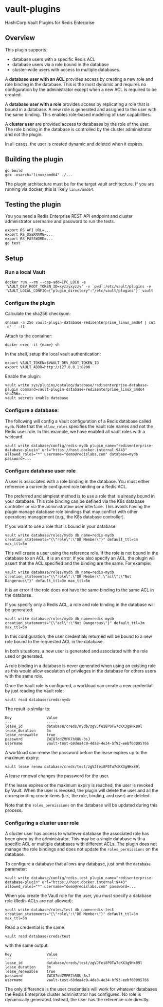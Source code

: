 # vault-plugins
HashiCorp Vault Plugins for Redis Enterprise

## Overview

This plugin supports:

 * database users with a specific Redis ACL
 * database users via a role bound in the database
 * cluster-wide users with access to multiple databases.

A **database user with an ACL** provides access by creating a new role
and role binding in the database. This is the most dynamic and requires no
configuration by the administrator except when a new ACL is required to be
created.

A **database user with a role** provides access by replicating a role
that is bound in a database. A new role is generated and assigned to the
user with the same binding. This enables role-based modeling of user
capabilities.

A **cluster user** are provided access to databases by the role
of the user. The role binding in the database is controlled by the
cluster administrator and not the plugin.

In all cases, the user is created dynamic and deleted when it expires.

## Building the plugin

```
go build
gox -osarch="linux/amd64" ./...
```

The plugin architecture must be for the target vault architecture. If you are
running via docker, this is likely `linux/amd64`.

## Testing the plugin

You you need a Redis Enterprise REST API endpoint and cluster administrator
username and password to run the tests.

```
export RS_API_URL=...
export RS_USERNAME=...
export RS_PASSWORD=...
go test
```

## Setup

### Run a local Vault

```
docker run --rm --cap-add=IPC_LOCK -e 'VAULT_DEV_ROOT_TOKEN_ID=xyzzyxyzzy' -v `pwd`:/etc/vault/plugins -e 'VAULT_LOCAL_CONFIG={"plugin_directory":"/etc/vault/plugins"}' vault
```

### Configure the plugin

Calculate the sha256 checksum:

```
shasum -a 256 vault-plugin-database-redisenterprise_linux_amd64 | cut -d' ' -f1
```

Attach to the container:

```
docker exec -it {name} sh
```

In the shell, setup the local vault authentication:

```
export VAULT_TOKEN=$VAULT_DEV_ROOT_TOKEN_ID
export VAULT_ADDR=http://127.0.0.1:8200
```

Enable the plugin:

```
vault write sys/plugins/catalog/database/redisenterprise-database-plugin command=vault-plugin-database-redisenterprise_linux_amd64 sha256=...
vault secrets enable database
```

### Configure a database:

The following will config a Vault configuration of a Redis database called `mydb`. Note
that the `allow_roles` specifies the Vault role names and not the Redis user role. In
this example, we have enabled all vault roles with a wildcard.

```
vault write database/config/redis-mydb plugin_name="redisenterprise-database-plugin" url="https://host.docker.internal:9443" allowed_roles="*" username="demo@redislabs.com" database=mydb password=...
```


### Configure database user role

A user is associated with a role binding in the database. You must either
reference a currently configured role binding or a Redis ACL.

The preferred and simplest method is to use a role that is already bound
in your database. This role binding can be defined via the K8s database
controller or via the administrative user interface. This avoids having
the plugin manage database role bindings that may conflict with other
operations management (e.g., the K8s database controller).

If you want to use a role that is bound in your database:

```
vault write database/roles/mydb db_name=redis-mydb creation_statements="{\"role\":\"DB Member\"}" default_ttl=3m max_ttl=5m
```

This will create a user using the reference role. If the role is not bound in
the database to an ACL, it is an error. If you also specify an ACL, the plugin
will assert that the ACL specified and the binding are the same. For example:

```
vault write database/roles/mydb db_name=redis-mydb creation_statements="{\"role\":\"DB Member\",\"acl\":\"Not Dangerous\"}" default_ttl=3m max_ttl=5m
```

It is an error if the role does not have the same binding to the same ACL in the database.

If you specify only a Redis ACL, a role and role binding in the database
will be generated:

```
vault write database/roles/mydb db_name=redis-mydb creation_statements="{\"acl\":\"Not Dangerous\"}" default_ttl=3m max_ttl=5m
```

In this configuration, the user credentials returned will be bound to a new role
bound to the requested ACL in the database.

In both situations, a new user is generated and associated with the role used or
generated.

A role binding in a database is never generated when using an existing role as this would
allow escalation of privileges in the database for others users with the same role.

Once the Vault role is configured, a workload can create a new credential by just
reading the Vault role:

```
vault read database/creds/mydb
```

The result is similar to:

```
Key                Value
---                -----
lease_id           database/creds/mydb/zgVJfei8P0Tw7cKX3g9Hx89l
lease_duration     3m
lease_renewable    true
password           ZWI87ddZMPR7hR8U-3sJ
username           vault-test-69dea4c9-4da8-4e34-bf93-eebf60095766
```

A workload can renew the password before the lease expires up to the maximum expiry:

```
vault lease renew database/creds/test/zgVJfei8P0Tw7cKX3g9Hx89l
```

A lease renewal changes the password for the user.

If the lease expires or the maximum expiry is reached, the user is revoked by
Vault. When the user is revoked, the plugin will delete the user and all
the corresponding create items (i.e., the role, binding, and user) are deleted.

Note that the `roles_permissions` on the database will be updated during this process.

### Configuring a cluster user role

A cluster user has access to whatever database the associated role has been
given by the administrator. This may be a single database with a specific
ACL or multiple databases with different ACLs. The plugin does not manage
the role bindings and does not update the `roles_permissions` on the
database.

To configure a database that allows any database, just omit the `database`
parameter:

```
vault write database/config/redis-test plugin_name="redisenterprise-database-plugin" url="https://host.docker.internal:9443" allowed_roles="*" username="demo@redislabs.com" password=...
```

When you create the Vautl role for the user, you must specify a database role
(Redis ACLs are not allowed):

```
vault write database/roles/test db_name=redis-test creation_statements="{\"role\":\"DB Member\"}" default_ttl=3m max_ttl=5m
```

Read a credential is the same:

```
vault read database/creds/test
```

with the same output:

```
Key                Value
---                -----
lease_id           database/creds/test/zgVJfei8P0Tw7cKX3g9Hx89l
lease_duration     3m
lease_renewable    true
password           ZWI87ddZMPR7hR8U-3sJ
username           vault-test-69dea4c9-4da8-4e34-bf93-eebf60095766
```

The only difference is the user credentials will work for whatever databases
the Redis Enterprise cluster administrator has configured. No role is
dynamically generated. Instead, the user has the reference role directly.
